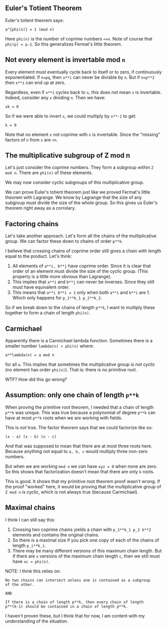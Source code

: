## Euler's Totient Theorem

Euler's totient theorem says:

    a^{phi(n)} = 1 (mod n)

Here `phi(n)` is the number of coprime numbers `<=n`. Note of course
that `phi(p) = p-1`. So this generalizes Fermat's little theorem.

## Not every element is invertable mod `n`

Every element must eventually cycle back to itself or to zero, if
continuously exponentiated. If `n=pq`, then `x**i` can never be
divisble by `n`. But if `n=p**2` then `x**i` can end up at zero.

Regardless, even if `x**i` cycles back to `x`, this does *not* mean
`x` is invertable. Indeed, consider any `x` dividing `n`. Then we
have:

    xk = 0

So if we were able to invert `x`, we could multiply by `x**-1` to get:

    k = 0

Note that no element `x` not coprime with `n` is invertable. Since the
"missing" factors of `n` from `x` are `<n`.

## The multiplicative subgroup of Z mod n

Let's just consider the coprime numbers. They form a subgroup within
`Z mod n`. There are `phi(n)` of these elements.

We may now consider cyclic subgroups of this multiplicative group. 

We can prove Euler's totient theorem just like we proved Fermat's
little theorem with Lagrange. We know by Lagrange that the size of any
subgroup must divide the size of the whole group. So this gives us
Euler's theorem right away as a corrolary.

## Factoring chains

Let's take another approach. Let's form all the chains of the
multiplicative group. We can factor these down to chains of order
`p**k`.

I believe that crossing chains of coprime order still gives a chain
with length equal to the product. Let's think:

1. All elements of `a**i, b**j` have coprime order. Since it is clear
   that order of an element must divide the size of the cyclic
   group. (This property is a little more obvious than Lagrange).
2. This implies that `a**i` and `b**j` can never be inverses. Since
   they still must have equivalent order.
3. This means that `a**i b**i = 1` only when both `a**i` and `b**i`
   are 1. Which only happens for `p_1**k_1 p_2**k_2`.

So if we break down to the chains of length `p**k`, I want to multiply
these together to form a chain of length `phi(n)`.

## Carmichael

Apparently there is a Carmichael lambda function. Sometimes there is a
smaller number `lambda(n) < phi(n)` where:

    a**lambda(n) = a mod n

for all `a`. This implies that sometimes the multiplicative group is
*not* cyclic (no element has order `phi(n)`). That is: there is no
primitive root.

WTF? How did this go wrong?

## Assumption: only one chain of length `p**k`

When proving the primitive root theorem, I needed that a chain of
length `p**k` was unique. This was true because a polynomial of degree
`p**k` can have at most `p**k` roots when we are working with fields.

This is *not* true. The factor theorem says that we could factorize
like so:

    (x - a) (x - b) (x - c)

And that was supposed to mean that there are at most three roots
here. Because anything not equal to `a, b, c` would multiply three
non-zero numbers.

But when we are working `mod n` we *can* have `xyz = 0` when none are
zero. So this shows that factorization doesn't mean that there are
only `k` roots.

This is good. It shows that my primitive root theorem proof wasn't
wrong. If the proof "worked" here, it would be proving that the
multiplicative group of `Z mod n` is cyclic, which is not always true
(because Carmichael).

## Maximal chains

I think I can still say this:

1. Crossing two coprime chains yields a chain with `p_1**k_1 p_2 k**2`
   elements and contains the original chains.
2. So there *is* a maximal size if you pick one copy of each of the
   chains of length `p_i**k_i`.
3. There may be many different versions of this maximum chain
   length. But if there are `x` versions of the maximum chain length
   `c`, then we still must have `xc = phi(n)`.

NOTE: I think this relies on:

    No two chains can intersect unless one is contained as a subgroup
    of the other.

    AND

    If there is a chain of length p**k, then every chain of length
    p**(k-1) should be contained in a chain of length p**k.

I haven't proven these, but I think that for now, I am content with my
understanding of the situation.
